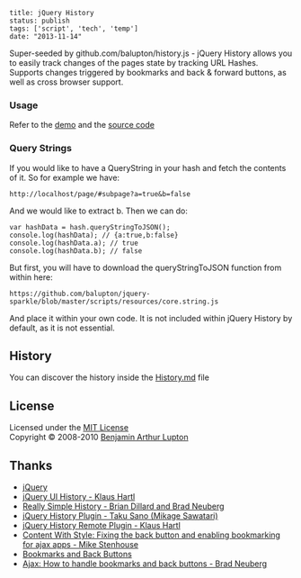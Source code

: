 ```
title: jQuery History
status: publish
tags: ['script', 'tech', 'temp']
date: "2013-11-14"
```
Super-seeded by github.com/balupton/history.js - jQuery History allows you to easily track changes of the pages state by tracking URL Hashes. Supports changes triggered by bookmarks and back & forward buttons, as well as cross browser support.


### Usage

Refer to the [demo](http://balupton.github.com/jquery-history/demo/) and the [source code](https://github.com/balupton/jquery-history/tree/master/scripts/resources)


### Query Strings

If you would like to have a QueryString in your hash and fetch the contents of it. So for example we have:

	http://localhost/page/#subpage?a=true&b=false

And we would like to extract b. Then we can do:

	var hashData = hash.queryStringToJSON();
	console.log(hashData); // {a:true,b:false}
	console.log(hashData.a); // true
	console.log(hashData.b); // false

But first, you will have to download the queryStringToJSON function from within here:

	https://github.com/balupton/jquery-sparkle/blob/master/scripts/resources/core.string.js

And place it within your own code. It is not included within jQuery History by default, as it is not essential.


## History

You can discover the history inside the [History.md](https://github.com/balupton/jquery-history/blob/master/History.md#files) file


## License

Licensed under the [MIT License](http://creativecommons.org/licenses/MIT/)
<br/>Copyright &copy; 2008-2010 [Benjamin Arthur Lupton](http://balupton.com)


## Thanks

- [jQuery](http://jquery.com/)
- [jQuery UI History - Klaus Hartl](http://www.stilbuero.de/jquery/ui_history/)
- [Really Simple History - Brian Dillard and Brad Neuberg](http://code.google.com/p/reallysimplehistory/)
- [jQuery History Plugin - Taku Sano (Mikage Sawatari)](http://www.mikage.to/jquery/jquery_history.html)
- [jQuery History Remote Plugin - Klaus Hartl](http://stilbuero.de/jquery/history/)
- [Content With Style: Fixing the back button and enabling bookmarking for ajax apps - Mike Stenhouse](http://www.contentwithstyle.co.uk/Articles/38/fixing-the-back-button-and-enabling-bookmarking-for-ajax-apps)
- [Bookmarks and Back Buttons](http://ajax.howtosetup.info/options-and-efficiencies/bookmarks-and-back-buttons/)
- [Ajax: How to handle bookmarks and back buttons - Brad Neuberg](http://dev.aol.com/ajax-handling-bookmarks-and-back-button)
